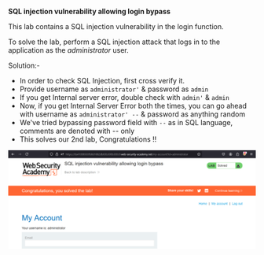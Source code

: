 **SQL injection vulnerability allowing login bypass**

This lab contains a SQL injection vulnerability in the login function.

To solve the lab, perform a SQL injection attack that logs in to the application as the _administrator_ user. 

Solution:-

* In order to check SQL Injection, first cross verify it.
* Provide username as ```administrator'``` & password as ```admin```
* If you get Internal server error, double check with ```admin'``` & ```admin```
* Now, if you get Internal Server Error both the times, you can go ahead with username as ```administrator' --``` & password as anything random
* We've tried bypassing password field with ```--``` as in SQL language, comments are denoted with -- only
* This solves our 2nd lab, Congratulations !!

![solution_lab2.png](../images/img_2.png)

